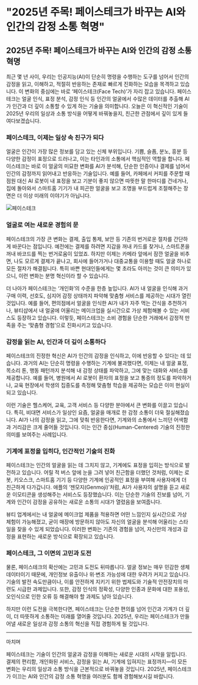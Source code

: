 # "2025년 주목! 페이스테크가 바꾸는 AI와 인간의 감정 소통 혁명"

## 2025년 주목! 페이스테크가 바꾸는 AI와 인간의 감정 소통 혁명

최근 몇 년 사이, 우리는 인공지능(AI)이 단순히 명령을 수행하는 도구를 넘어서 인간의 감정을 읽고, 이해하고, 적절히 반응하는 존재로 빠르게 진화하는 모습을 목격하고 있습니다. 이 변화의 중심에는 바로 ‘페이스테크(Face Tech)’가 자리 잡고 있습니다. 페이스테크는 얼굴 인식, 표정 분석, 감정 인식 등 인간의 얼굴에서 수많은 데이터를 추출해 AI가 인간과 더 깊이 소통할 수 있게 하는 기술을 의미합니다. 오늘은 이 혁신적인 기술이 2025년 우리의 일상과 소통 방식을 어떻게 바꿔놓을지, 친근한 관점에서 깊이 있게 들여다보겠습니다.

### 페이스테크, 이제는 일상 속 친구가 되다

얼굴은 인간이 가장 많은 정보를 담고 있는 신체 부위입니다. 기쁨, 슬픔, 분노, 흥분 등 다양한 감정이 표정으로 드러나고, 이는 타인과의 소통에서 핵심적인 역할을 합니다. 페이스테크는 바로 이 얼굴의 미묘한 변화를 AI가 분석해, 단순한 인증이나 결제를 넘어서 인간의 감정까지 읽어내고 반응하는 기술입니다. 예를 들어, 카페에서 커피를 주문할 때 점원 대신 AI 로봇이 내 표정을 보고 기분이 좋지 않으면 따뜻한 말 한마디를 건네거나, 집에 돌아와서 스마트홈 기기가 내 피곤한 얼굴을 보고 조명을 부드럽게 조절해주는 장면은 더 이상 미래의 이야기가 아닙니다.

![페이스테크](https://images.unsplash.com/photo-1758644083602-15a9645a92a7?crop=entropy&cs=tinysrgb&fit=max&fm=jpg&ixid=M3w4MTk5NDN8MHwxfHJhbmRvbXx8fHx8fHx8fDE3NjExMjEyNDN8&ixlib=rb-4.1.0&q=80&w=400)

### 얼굴로 여는 새로운 경험의 문

페이스테크의 가장 큰 변화는 결제, 출입 통제, 보안 등 기존의 번거로운 절차를 간단하게 바꾼다는 점입니다. 예전에는 결제를 하려면 지갑을 꺼내 카드를 찾거나, 스마트폰을 꺼내 바코드를 찍는 번거로움이 있었죠. 하지만 이제는 카메라 앞에서 잠깐 얼굴을 비추면, 나도 모르게 결제가 끝나고, 회사에 들어가거나 대중교통을 이용할 때도 얼굴 하나로 모든 절차가 해결됩니다. 특히 바쁜 현대인들에게는 몇 초라도 아끼는 것이 큰 의미가 있으니, 이런 변화는 분명 혁신이라 할 수 있습니다.

더 나아가 페이스테크는 ‘개인화’의 수준을 한층 높입니다. AI가 내 얼굴을 인식해 과거 구매 이력, 선호도, 심지어 감정 상태까지 파악해 맞춤형 서비스를 제공하는 시대가 열린 것입니다. 예를 들어, 편의점에서 얼굴을 인식한 AI가 내가 자주 먹는 간식을 추천하거나, 뷰티샵에서 내 얼굴에 어울리는 메이크업을 실시간으로 가상 체험해볼 수 있는 서비스도 등장하고 있습니다. 이렇듯, 페이스테크는 소비 경험을 단순한 거래에서 감정적 만족을 주는 ‘맞춤형 경험’으로 진화시키고 있습니다.

### 감정을 읽는 AI, 인간과 더 깊이 소통하다

페이스테크의 진정한 혁신은 AI가 인간의 감정을 인식하고, 이에 반응할 수 있다는 데 있습니다. 과거의 AI는 단순히 명령을 수행하는 기계에 불과했다면, 이제는 내 얼굴 표정, 목소리 톤, 행동 패턴까지 분석해 내 감정 상태를 파악하고, 그에 맞는 대화와 서비스를 제공합니다. 예를 들어, 병원에서 AI 로봇이 환자의 표정을 보고 통증의 정도를 파악하거나, 교육 현장에서 학생의 집중도를 측정해 맞춤형 학습을 제공하는 모습은 이미 현실이 되고 있습니다.

이런 기술은 헬스케어, 교육, 고객 서비스 등 다양한 분야에서 큰 변화를 이끌고 있습니다. 특히, 비대면 서비스가 일상인 요즘, 얼굴을 매개로 한 감정 소통이 더욱 절실해졌습니다. AI가 나의 감정을 읽고, 그에 맞춰 반응한다면, 기계와의 소통에서 느끼던 어색함과 거리감은 크게 줄어들 것입니다. 이는 인간 중심(Human-Centered) 기술의 진정한 의미를 보여주는 사례입니다.

### 기계에 표정을 입히다, 인간적인 기술의 진화

페이스테크는 인간의 얼굴을 읽는 데 그치지 않고, 기계에도 표정을 입히는 방식으로 발전하고 있습니다. 어릴 적 버스 앞에 눈을 그려 넣어 친근함을 더했던 것처럼, 이제는 로봇, 키오스크, 스마트홈 기기 등 다양한 기계에 인공적인 표정을 부여해 사용자에게 더 친근하게 다가갑니다. 애플의 ‘젠모지(Genmoji)’처럼, AI가 사용자의 설명을 듣고 새로운 이모티콘을 생성해주는 서비스도 등장했습니다. 이는 단순한 기술의 진보를 넘어, 기계와 인간이 감정을 공유하는 새로운 소통의 시대가 열렸음을 보여줍니다.

뷰티 업계에서는 내 얼굴에 메이크업 제품을 적용하면 어떤 느낌인지 실시간으로 가상 체험이 가능해졌고, 굳이 매장에 방문하지 않아도 자신의 얼굴을 분석해 어울리는 스타일을 찾을 수 있게 되었습니다. 이러한 변화는 기존의 경험을 넘어, 자신만의 개성과 감정을 표현하는 새로운 방식으로 확장되고 있습니다.

### 페이스테크, 그 이면의 고민과 도전

물론, 페이스테크의 확산에는 고민과 도전도 뒤따릅니다. 얼굴 정보는 매우 민감한 생체 데이터이기 때문에, 개인정보 유출이나 위·변조 가능성에 대한 우려가 커지고 있습니다. 기술의 발전 속도만큼이나, 이를 안전하게 지키기 위한 법제도와 기술적 안전장치의 마련도 시급한 과제입니다. 또한, 감정 인식의 정확성, 다양한 인종과 문화에 대한 포용성, 오인식으로 인한 오류 등 해결해야 할 과제도 남아 있습니다.

하지만 이런 도전을 극복한다면, 페이스테크는 단순한 편의를 넘어 인간과 기계가 더 깊이, 더 따뜻하게 소통하는 미래를 열어줄 것입니다. 2025년, 우리는 페이스테크가 만들어낼 새로운 일상과 감정 소통의 혁신을 직접 경험하게 될 것입니다.

---

마치며

페이스테크는 기술이 인간의 얼굴과 감정을 이해하는 새로운 시대의 시작을 알립니다. 결제의 편리함, 개인화된 서비스, 감정을 읽는 AI, 기계에 입혀지는 표정까지—이 모든 변화는 우리의 일상과 소통 방식을 근본적으로 바꿔놓을 것입니다. 2025년, 페이스테크가 이끄는 AI와 인간의 감정 소통 혁명을 여러분도 함께 경험해보시길 바랍니다.